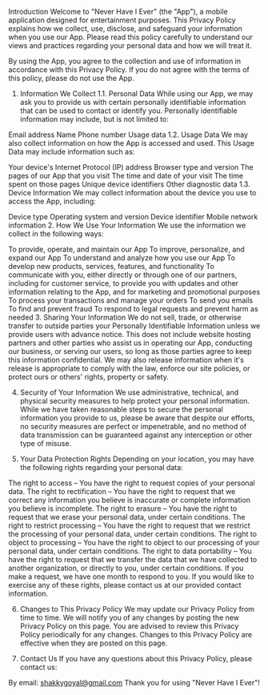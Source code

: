 Introduction
Welcome to "Never Have I Ever" (the "App"), a mobile application designed for entertainment purposes. This Privacy Policy explains how we collect, use, disclose, and safeguard your information when you use our App. Please read this policy carefully to understand our views and practices regarding your personal data and how we will treat it.

By using the App, you agree to the collection and use of information in accordance with this Privacy Policy. If you do not agree with the terms of this policy, please do not use the App.

1. Information We Collect
1.1. Personal Data
While using our App, we may ask you to provide us with certain personally identifiable information that can be used to contact or identify you. Personally identifiable information may include, but is not limited to:

Email address
Name
Phone number
Usage data
1.2. Usage Data
We may also collect information on how the App is accessed and used. This Usage Data may include information such as:

Your device's Internet Protocol (IP) address
Browser type and version
The pages of our App that you visit
The time and date of your visit
The time spent on those pages
Unique device identifiers
Other diagnostic data
1.3. Device Information
We may collect information about the device you use to access the App, including:

Device type
Operating system and version
Device identifier
Mobile network information
2. How We Use Your Information
We use the information we collect in the following ways:

To provide, operate, and maintain our App
To improve, personalize, and expand our App
To understand and analyze how you use our App
To develop new products, services, features, and functionality
To communicate with you, either directly or through one of our partners, including for customer service, to provide you with updates and other information relating to the App, and for marketing and promotional purposes
To process your transactions and manage your orders
To send you emails
To find and prevent fraud
To respond to legal requests and prevent harm as needed
3. Sharing Your Information
We do not sell, trade, or otherwise transfer to outside parties your Personally Identifiable Information unless we provide users with advance notice. This does not include website hosting partners and other parties who assist us in operating our App, conducting our business, or serving our users, so long as those parties agree to keep this information confidential. We may also release information when it's release is appropriate to comply with the law, enforce our site policies, or protect ours or others' rights, property or safety.

4. Security of Your Information
We use administrative, technical, and physical security measures to help protect your personal information. While we have taken reasonable steps to secure the personal information you provide to us, please be aware that despite our efforts, no security measures are perfect or impenetrable, and no method of data transmission can be guaranteed against any interception or other type of misuse.

5. Your Data Protection Rights
Depending on your location, you may have the following rights regarding your personal data:

The right to access – You have the right to request copies of your personal data.
The right to rectification – You have the right to request that we correct any information you believe is inaccurate or complete information you believe is incomplete.
The right to erasure – You have the right to request that we erase your personal data, under certain conditions.
The right to restrict processing – You have the right to request that we restrict the processing of your personal data, under certain conditions.
The right to object to processing – You have the right to object to our processing of your personal data, under certain conditions.
The right to data portability – You have the right to request that we transfer the data that we have collected to another organization, or directly to you, under certain conditions.
If you make a request, we have one month to respond to you. If you would like to exercise any of these rights, please contact us at our provided contact information.

6. Changes to This Privacy Policy
We may update our Privacy Policy from time to time. We will notify you of any changes by posting the new Privacy Policy on this page. You are advised to review this Privacy Policy periodically for any changes. Changes to this Privacy Policy are effective when they are posted on this page.

7. Contact Us
If you have any questions about this Privacy Policy, please contact us:

By email: shakkygoyal@gmail.com
Thank you for using "Never Have I Ever"!
